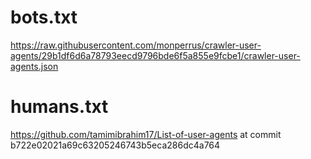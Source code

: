 # bots.txt  

https://raw.githubusercontent.com/monperrus/crawler-user-agents/29b1df6d6a78793eecd9796bde6f5a855e9fcbe1/crawler-user-agents.json  

# humans.txt  

https://github.com/tamimibrahim17/List-of-user-agents at commit b722e02021a69c63205246743b5eca286dc4a764